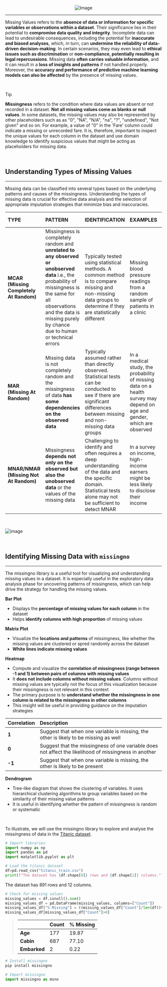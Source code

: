 <div style="text-align:center;">
    <img src="https://github.com/andytoh78/missing_values/assets/139482827/69bfcb61-4001-4716-b3be-f7c35b4b4075" alt="Image">
</div>

---
Missing Values refers to the **absence of data or information for specific variables or observations within a dataset**. Their significance lies in their potential to **compromise data quality and integrity**. Incomplete data can lead to undesirable consequences, including the potential for **inaccurate and biased analyses**, which, in turn, can **undermine the reliability of data-driven decision-making**. In certain scenarios, they may even lead to **ethical issues such as discrimination** or **non-compliance, potentially resulting in legal repercussions**. Missing data **often carries valuable information**, and it can result in a **loss of insights and patterns** if not handled properly. Moreover, the **accuracy and performance of predictive machine learning models can also be affected** by the presence of missing values.

&nbsp;

> [!TIP]
> **Missingness** refers to the condition where data values are absent or not recorded in a dataset. **Not all missing values come as blanks or null values**. In some datasets, the missing values may also be represented by other placeholders such as as "0", "NA", "N/A", "na", "?", "undefined", "Not given" and so on. For example, a value of "0" in the 'Fare' column could indicate a missing or unrecorded fare. It is, therefore, important to inspect the unique values for each column in the dataset and use domain knowledge to identify suspicious values that might be acting as placeholders for missing data.


&nbsp;

## **Understanding Types of Missing Values**
---

Missing data can be classified into several types based on the underlying patterns and causes of the missingness. Understanding the types of missing data is crucial for effective data analysis and the selection of appropriate imputation strategies that minimize bias and inaccuracies.

|**TYPE**|**PATTERN**|**IDENTIFICATION**|**EXAMPLES**|**PROBLEMATIC LEVEL**|**POSSIBLE RESOLUTION**|
|:-|:-|:-|:-|:-|:-|
|**MCAR**<br>**(Missing Completely At Random)**|Missingness is completely random and **unrelated to any observed or unobserved data** i.e., the probability of missingness is the same for all observations and the data is missing purely by chance due to human or technical errors|Typically tested using statistical methods. A common method is to compare missing and non-missing data groups to determine if they are statistically different|Missing blood pressure readings from a random sample of patients in a clinic|**Low**<br>Does not introduce systematc bias|Simple imputation methods like mean/mode/median imputation or random imputation|
|**MAR**<br>**(Missing At Random)**|Missing data is not completely random and the missingness of data **has some dependencies on the observed data**| Typically assumed rather than directly observed. Statistical tests can be conducted to see if there are significant differences between missing and non-missing data groups|In a medical study, the probability of missing data on a health survey may depend on age and gender, which are observed|**Low**<br>Does not introduce systematc bias|Advanced imputation methods that consider relationships with observed data e.g., KNN imputation, regression imputation, MICE imputation, MissForest imputation|
|**MNAR/NMAR (Missing Not At Random)**|Missingness **depends not only on the observed but also the unobserved data** or the values of the missing data|Challenging to identify and often requires a deep understanding of the data and the specific domain. Statistical tests alone may not be sufficient to detect MNAR|In a survey on income, high-income earners might be less likely to disclose their income|**High**<br>Significant risk of bias|Sophisticated modeling approaches and sensitivity analysis - complex process that goes beyond standard imputation methods|

&nbsp;

![image](https://github.com/andytoh78/missing_values/assets/139482827/7be7895f-4fab-442d-a9b9-00c14027f12b)

&nbsp;

## **Identifying Missing Data with `missingno`**
---

The missingno library is a useful tool for visualizing and understanding missing values in a dataset. It is especially useful in the exploratory data analysis phase for uncovering patterns of missingness, which can help drive the strategy for handling the missing values. 

**Bar Plot**
- Displays the **percentage of missing values for each column** in the dataset
- Helps **identify columns with high proportion** of missing values

**Matrix Plot**
- Visualize the **locations and patterns** of missingness, like whether the missing values are clustered or spred randomly across the dataset
- **White lines indicate missing values**

**Heatmap**
- Compute and visualize the **correlation of missingness (range between -1 and 1) between pairs of columns with missing values**
- It **does not include columns without missing values**. Columns without missing values are typically not the focus of this visualization because their missingness is not relevant in this context
- The primary purpose is to **understand whether the missingness in one column is related to the missingness in other columns**
- This insight will be useful in providing guidance on the imputation strategies

|**Correlation**|**Description**|
|:--|:--|
|**1**|Suggest that when one variable is missing, the other is likely to be missing as well|
|**0**|Suggest that the missingness of one variable does not affect the likelihood of missingness in another|
|**-1**|Suggest that when one variable is missing, the other is likely to be present|

**Dendrogram**
- Tree-like diagram that shows the clustering of variables. It uses hierarchical clustering algorithms to group variables based on the similarity of their missing value patterns
- It is useful in identifying whether the pattern of missingness is random or systematic

&nbsp;

To illustrate, we will use the missingno library to explore and analyse the missingness of data in the [Titanic dataset](https://www.kaggle.com/competitions/titanic/data).

```python
# Import libraries
import numpy as np
import pandas as pd
import matplotlib.pyplot as plt

# Load the titanic dataset
df=pd.read_csv("titanic_train.csv")
print(f"The dataset has {df.shape[0]} rows and {df.shape[1]} columns.")
```
The dataset has 891 rows and 12 columns.

```python
# Check for missing values
missing_values = df.isnull().sum()
missing_values_df = pd.DataFrame(missing_values, columns=["Count"])
missing_values_df["% Missing"] = ((missing_values_df["Count"]/len(df))*100).round(2)
missing_values_df[missing_values_df["Count"]>0]
```
> |              | Count     |  % Missing    |
> |:-------      |:----------| :------------ |
> | **Age**	     | 177       | 19.87         |
> | **Cabin**    | 687       | 77.10         |
> | **Embarked** | 2         | 0.22          |

```python
# Install missingno
pip install missingno
```
```python
# Import missingno
import missingno as msno
```
